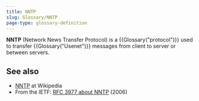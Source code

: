 ```yaml
---
title: NNTP
slug: Glossary/NNTP
page-type: glossary-definition
---
```




**NNTP** (Network News Transfer Protocol) is a {{Glossary("protocol")}} used to transfer {{Glossary("Usenet")}} messages from client to server or between servers.

## See also

- [NNTP](https://en.wikipedia.org/wiki/Network_News_Transfer_Protocol) at Wikipedia
- From the IETF: [RFC 3977 about NNTP](https://datatracker.ietf.org/doc/html/rfc3977) (2006)
